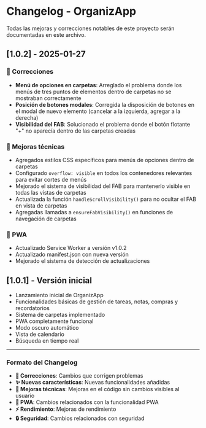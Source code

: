 # Changelog - OrganizApp

Todas las mejoras y correcciones notables de este proyecto serán documentadas en este archivo.

## [1.0.2] - 2025-01-27

### 🐛 Correcciones
- **Menú de opciones en carpetas**: Arreglado el problema donde los menús de tres puntos de elementos dentro de carpetas no se mostraban correctamente
- **Posición de botones modales**: Corregida la disposición de botones en el modal de nuevo elemento (cancelar a la izquierda, agregar a la derecha)
- **Visibilidad del FAB**: Solucionado el problema donde el botón flotante "+" no aparecía dentro de las carpetas creadas

### 🔧 Mejoras técnicas
- Agregados estilos CSS específicos para menús de opciones dentro de carpetas
- Configurado `overflow: visible` en todos los contenedores relevantes para evitar cortes de menús
- Mejorado el sistema de visibilidad del FAB para mantenerlo visible en todas las vistas de carpetas
- Actualizada la función `handleScrollVisibility()` para no ocultar el FAB en vista de carpetas
- Agregadas llamadas a `ensureFabVisibility()` en funciones de navegación de carpetas

### 📱 PWA
- Actualizado Service Worker a versión v1.0.2
- Actualizado manifest.json con nueva versión
- Mejorado el sistema de detección de actualizaciones

## [1.0.1] - Versión inicial
- Lanzamiento inicial de OrganizApp
- Funcionalidades básicas de gestión de tareas, notas, compras y recordatorios
- Sistema de carpetas implementado
- PWA completamente funcional
- Modo oscuro automático
- Vista de calendario
- Búsqueda en tiempo real

---

### Formato del Changelog
- **🐛 Correcciones**: Cambios que corrigen problemas
- **✨ Nuevas características**: Nuevas funcionalidades añadidas
- **🔧 Mejoras técnicas**: Mejoras en el código sin cambios visibles al usuario
- **📱 PWA**: Cambios relacionados con la funcionalidad PWA
- **⚡ Rendimiento**: Mejoras de rendimiento
- **🔒 Seguridad**: Cambios relacionados con seguridad
